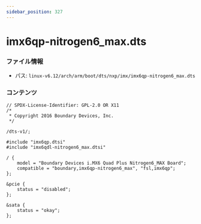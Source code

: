 ```yaml
---
sidebar_position: 327
---
```

# imx6qp-nitrogen6_max.dts

### ファイル情報

- パス: `linux-v6.12/arch/arm/boot/dts/nxp/imx/imx6qp-nitrogen6_max.dts`

### コンテンツ

```dts
// SPDX-License-Identifier: GPL-2.0 OR X11
/*
 * Copyright 2016 Boundary Devices, Inc.
 */

/dts-v1/;

#include "imx6qp.dtsi"
#include "imx6qdl-nitrogen6_max.dtsi"

/ {
	model = "Boundary Devices i.MX6 Quad Plus Nitrogen6_MAX Board";
	compatible = "boundary,imx6qp-nitrogen6_max", "fsl,imx6qp";
};

&pcie {
	status = "disabled";
};

&sata {
	status = "okay";
};

```
